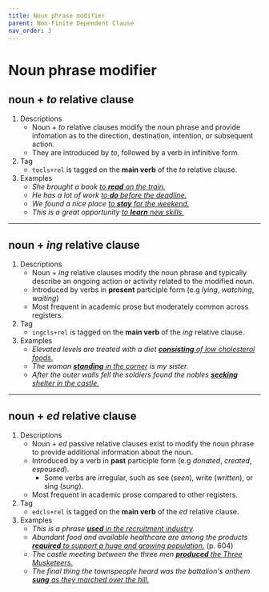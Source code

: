 ```yaml
---
title: Noun phrase modifier
parent: Non-Finite Dependent Clause
nav_order: 3
---
```


# Noun phrase modifier

## noun + *to* relative clause

1. Descriptions
   - Noun + *to* relative clauses modify the noun phrase and provide infomation as to the direction, destination, intention, or subsequent action.
   - They are introduced by *to*, followed by a verb in infinitive form.
2. Tag
   - `tocls+rel` is tagged on the **main verb** of the *to* relative clause.
3. Examples
   - *She brought a book <ins>to **read** on the train.</ins>*
   - *He has a lot of work <ins>to **do** before the deadline.</ins>*
   - *We found a nice place <ins>to **stay** for the weekend.</ins>*
   - *This is a great opportunity <ins>to **learn** new skills.</ins>*

---

## noun + *ing* relative clause

1. Descriptions
    - Noun + *ing* relative clauses modify the noun phrase and typically describe an ongoing action or activity related to the modified noun.
    - Introduced by verbs in **present** participle form (e.g *lying*, *watching*, *waiting*)
    - Most frequent in academic prose but moderately common across registers.
2. Tag
   - `ingcls+rel` is tagged on the **main verb** of the *ing* relative clause.
3. Examples
   - *Elevated levels are treated with a diet <ins>**consisting** of low cholesterol foods.</ins>*
   - *The woman <ins>**standing** in the corner</ins> is my sister.*
   - *After the outer walls fell the soldiers found the nobles <ins>**seeking** shelter in the castle.</ins>*

---

## noun + *ed* relative clause

1. Descriptions
   - Noun + *ed* passive relative clauses exist to modify the noun phrase to provide additional information about the noun.
   - Introduced by a verb in **past** participle form (e.g *donated*, *created*, *espoused*).
       - Some verbs are irregular, such as see (*seen*), write (*written*), or sing (*sung*).
   - Most frequent in academic prose compared to other registers.
2. Tag
   - `edcls+rel` is tagged on the **main verb** of the *ed* relative clause.
3. Examples
   - *This is a phrase <ins>**used** in the recruitment industry</ins>.*
   - *Abundant food and available healthcare are among the products <ins>**required** to support a huge and growing population.</ins>* (p. 604)
   - *The castle meeting between the three men <ins>**produced** the Three Musketeers.</ins>*
   - *The final thing the townspeople heard was the battalion's anthem <ins>**sung** as they marched over the hill.</ins>*
